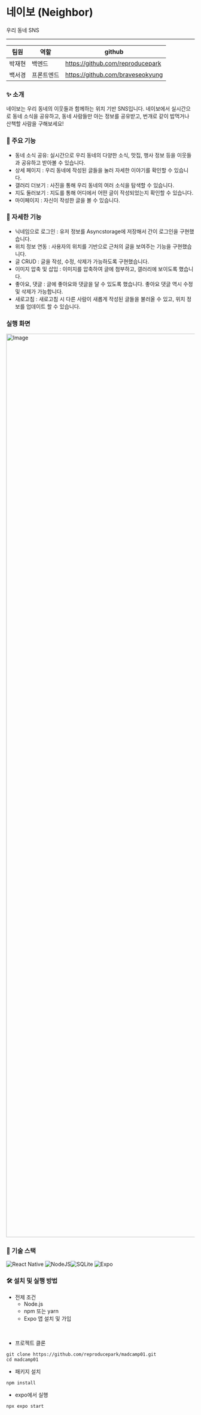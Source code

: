 # 네이보 (Neighbor) 
우리 동네 SNS

---

|팀원|역할|github|
|------|---|---|
|박재현|백엔드 |https://github.com/reproducepark|
|백서경|프론트엔드|https://github.com/braveseokyung|


### ✨ 소개
네이보는 우리 동네의 이웃들과 함께하는 위치 기반 SNS입니다. 네이보에서 실시간으로 동네 소식을 공유하고, 동네 사람들만 아는 정보를 공유받고, 번개로 같이 밥먹거나 산책할 사람을 구해보세요!

### 📌 주요 기능

- 동네 소식 공유: 실시간으로 우리 동네의 다양한 소식, 맛집, 행사 정보 등을 이웃들과 공유하고 받아볼 수 있습니다.
- 상세 페이지 : 우리 동네에 작성된 글들을 눌러 자세한 이야기를 확인할 수 있습니다.
- 갤러리 더보기 : 사진을 통해 우리 동네의 여러 소식을 탐색할 수 있습니다.
- 지도 둘러보기 : 지도를 통해 어디에서 어떤 글이 작성되었는지 확인할 수 있습니다.
- 마이페이지 : 자신이 작성한 글을 볼 수 있습니다.

### 📍 자세한 기능
- 닉네임으로 로그인 : 유저 정보를 Asyncstorage에 저장해서 간이 로그인을 구현했습니다.
- 위치 정보 연동 : 사용자의 위치를 기반으로 근처의 글을 보여주는 기능을 구현했습니다.
- 글 CRUD : 글을 작성, 수정, 삭제가 가능하도록 구현했습니다.
- 이미지 압축 및 삽입 : 이미지를 압축하여 글에 첨부하고, 갤러리에 보이도록 했습니다.
- 좋아요, 댓글 : 글에 좋아요와 댓글을 달 수 있도록 했습니다. 좋아요 댓글 역시 수정 및 삭제가 가능합니다.
- 새로고침 : 새로고침 시 다른 사람이 새롭게 작성된 글들을 불러올 수 있고, 위치 정보를 업데이트 할 수 있습니다.

### 실행 화면

<img width="2960" height="2406" alt="Image" src="https://github.com/user-attachments/assets/97814248-0b04-4010-8d45-4c7015b3cc63" />

### 🚀 기술 스택
![React Native](https://img.shields.io/badge/react_native-%2320232a.svg?style=for-the-badge&logo=react&logoColor=%2361DAFB)
![NodeJS](https://img.shields.io/badge/node.js-6DA55F?style=for-the-badge&logo=node.js&logoColor=white)![SQLite](https://img.shields.io/badge/sqlite-%2307405e.svg?style=for-the-badge&logo=sqlite&logoColor=white)
![Expo](https://img.shields.io/badge/expo-1C1E24?style=for-the-badge&logo=expo&logoColor=#D04A37)

### 🛠️ 설치 및 실행 방법

- 전제 조건
    - Node.js
    - npm 또는 yarn
    - Expo 앱 설치 및 가입
<br/>

- 프로젝트 클론

```
git clone https://github.com/reproducepark/madcamp01.git
cd madcamp01
```

- 패키지 설치

```
npm install
```

- expo에서 실행

```
npx expo start
```
